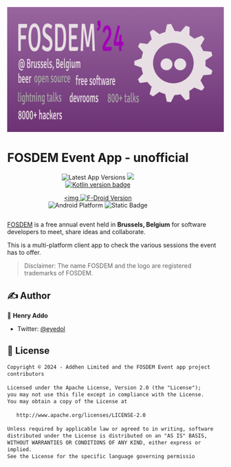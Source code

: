 <picture>
  <source media="(prefers-color-scheme: dark)" srcset="docs/assets/images/cover-dark.png">
  <source media="(prefers-color-scheme: light)" srcset="docs/assets/images/cover-light.png">
  <img alt="app-cover-readme-file" src="docs/assets/images/cover-dark.png">
</picture>


<div style="display: inline-block"  align="center">
	<h1>FOSDEM Event App - unofficial</h1>
	<p>
		<img src="https://img.shields.io/github/v/release/eyedol/fosdem?style=flat" alt="Latest App Versions">
  		<a href="https://f-droid.org/en/packages/com.addhen.fosdem.android.app">
<img src="https://img.shields.io/f-droid/v/com.addhen.fosdem.android.app?style=flat" />
</a>
<br />
<a href="https://kotlinlang.org">
<img alt="Kotlin version badge" src="https://img.shields.io/badge/dynamic/toml?url=https://raw.githubusercontent.com/eyedol/fosdem/trunk/gradle/libs.versions.toml&query=versions.kotlin&style=flat&logo=kotlin&label=Kotlin">
</a>

<a href="https://f-droid.org/en/packages/com.addhen.fosdem.android.app/"><img <img alt="F-Droid Version" src="https://img.shields.io/f-droid/v/com.addhen.fosdem.android.app">
</a>
<br />
<img alt="Android Platform" src="https://img.shields.io/badge/platform-android-6EDB8D?style=flat">
<img alt="Static Badge" src="https://img.shields.io/badge/platform-desktop-DB413D?style=flat">

</div>

[FOSDEM](https://fosdem.org/) is a free annual event held in **Brussels, Belgium** for software developers to meet, share ideas and collaborate.

This is a multi-platform client app to check the various sessions the event has to offer.

> Disclaimer: The name FOSDEM and the logo are registered trademarks of FOSDEM.


## ✍️ Author

👤 **Henry Addo**

* Twitter: <a href="https://twitter.com/eyedol" target="_blank">@eyedol</a>

## 📝 License

```
Copyright © 2024 - Addhen Limited and the FOSDEM Event app project contributors

Licensed under the Apache License, Version 2.0 (the "License");
you may not use this file except in compliance with the License.
You may obtain a copy of the License at

   http://www.apache.org/licenses/LICENSE-2.0

Unless required by applicable law or agreed to in writing, software
distributed under the License is distributed on an "AS IS" BASIS,
WITHOUT WARRANTIES OR CONDITIONS OF ANY KIND, either express or implied.
See the License for the specific language governing permissio
```